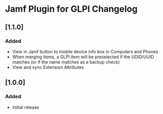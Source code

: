 # Jamf Plugin for GLPI Changelog

## [1.1.0]

### Added
 - View in Jamf button to mobile device info box in Computers and Phones
 - When merging items, a GLPI item will be preselected if the UDID/UUID matches (or if the name matches as a backup check)
 - View and sync Extension Attributes

## [1.0.0]

### Added
- Initial release
